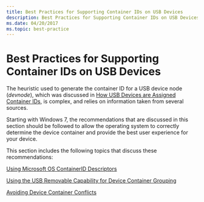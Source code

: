 ```yaml
---
title: Best Practices for Supporting Container IDs on USB Devices
description: Best Practices for Supporting Container IDs on USB Devices
ms.date: 04/20/2017
ms.topic: best-practice
---
```


# Best Practices for Supporting Container IDs on USB Devices


The heuristic used to generate the container ID for a USB device node (*devnode*), which was discussed in [How USB Devices are Assigned Container IDs](how-usb-devices-are-assigned-container-ids.md), is complex, and relies on information taken from several sources.

Starting with Windows 7, the recommendations that are discussed in this section should be followed to allow the operating system to correctly determine the device container and provide the best user experience for your device.

This section includes the following topics that discuss these recommendations:

[Using Microsoft OS ContainerID Descriptors](using-microsoft-os-containerid-descriptors.md)

[Using the USB Removable Capability for Device Container Grouping](using-the-usb-removable-capability-for-device-container-grouping.md)

[Avoiding Device Container Conflicts](avoiding-device-container-conflicts.md)

 

 





